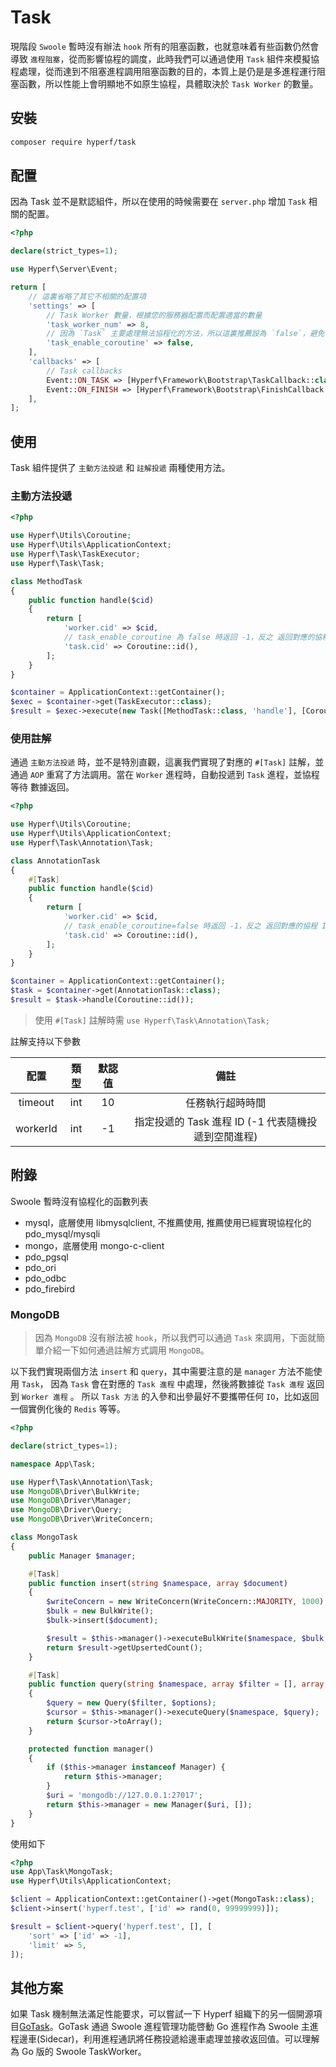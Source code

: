 # Task

現階段 `Swoole` 暫時沒有辦法 `hook` 所有的阻塞函數，也就意味着有些函數仍然會導致 `進程阻塞`，從而影響協程的調度，此時我們可以通過使用 `Task` 組件來模擬協程處理，從而達到不阻塞進程調用阻塞函數的目的，本質上是仍是是多進程運行阻塞函數，所以性能上會明顯地不如原生協程，具體取決於 `Task Worker` 的數量。

## 安裝

```bash
composer require hyperf/task
```

## 配置

因為 Task 並不是默認組件，所以在使用的時候需要在 `server.php` 增加 `Task` 相關的配置。

```php
<?php

declare(strict_types=1);

use Hyperf\Server\Event;

return [
    // 這裏省略了其它不相關的配置項
    'settings' => [
        // Task Worker 數量，根據您的服務器配置而配置適當的數量
        'task_worker_num' => 8,
        // 因為 `Task` 主要處理無法協程化的方法，所以這裏推薦設為 `false`，避免協程下出現數據混淆的情況
        'task_enable_coroutine' => false,
    ],
    'callbacks' => [
        // Task callbacks
        Event::ON_TASK => [Hyperf\Framework\Bootstrap\TaskCallback::class, 'onTask'],
        Event::ON_FINISH => [Hyperf\Framework\Bootstrap\FinishCallback::class, 'onFinish'],
    ],
];

```

## 使用

Task 組件提供了 `主動方法投遞` 和 `註解投遞` 兩種使用方法。

### 主動方法投遞

```php
<?php

use Hyperf\Utils\Coroutine;
use Hyperf\Utils\ApplicationContext;
use Hyperf\Task\TaskExecutor;
use Hyperf\Task\Task;

class MethodTask
{
    public function handle($cid)
    {
        return [
            'worker.cid' => $cid,
            // task_enable_coroutine 為 false 時返回 -1，反之 返回對應的協程 ID
            'task.cid' => Coroutine::id(),
        ];
    }
}

$container = ApplicationContext::getContainer();
$exec = $container->get(TaskExecutor::class);
$result = $exec->execute(new Task([MethodTask::class, 'handle'], [Coroutine::id()]));

```

### 使用註解

通過 `主動方法投遞` 時，並不是特別直觀，這裏我們實現了對應的 `#[Task]` 註解，並通過 `AOP` 重寫了方法調用。當在 `Worker` 進程時，自動投遞到 `Task` 進程，並協程等待 數據返回。

```php
<?php

use Hyperf\Utils\Coroutine;
use Hyperf\Utils\ApplicationContext;
use Hyperf\Task\Annotation\Task;

class AnnotationTask
{
    #[Task]
    public function handle($cid)
    {
        return [
            'worker.cid' => $cid,
            // task_enable_coroutine=false 時返回 -1，反之 返回對應的協程 ID
            'task.cid' => Coroutine::id(),
        ];
    }
}

$container = ApplicationContext::getContainer();
$task = $container->get(AnnotationTask::class);
$result = $task->handle(Coroutine::id());
```

> 使用 `#[Task]` 註解時需 `use Hyperf\Task\Annotation\Task;`

註解支持以下參數

|   配置   | 類型  | 默認值 |                        備註                        |
| :------: | :---: | :----: | :------------------------------------------------: |
| timeout  |  int  |   10   |                  任務執行超時時間                  |
| workerId |  int  |   -1   | 指定投遞的 Task 進程 ID (-1 代表隨機投遞到空閒進程) |

## 附錄

Swoole 暫時沒有協程化的函數列表

- mysql，底層使用 libmysqlclient, 不推薦使用, 推薦使用已經實現協程化的 pdo_mysql/mysqli
- mongo，底層使用 mongo-c-client
- pdo_pgsql
- pdo_ori
- pdo_odbc
- pdo_firebird

### MongoDB

> 因為 `MongoDB` 沒有辦法被 `hook`，所以我們可以通過 `Task` 來調用，下面就簡單介紹一下如何通過註解方式調用 `MongoDB`。

以下我們實現兩個方法 `insert` 和 `query`，其中需要注意的是 `manager` 方法不能使用 `Task`，
因為 `Task` 會在對應的 `Task 進程` 中處理，然後將數據從 `Task 進程` 返回到 `Worker 進程` 。
所以 `Task 方法` 的入參和出參最好不要攜帶任何 `IO`，比如返回一個實例化後的 `Redis` 等等。

```php
<?php

declare(strict_types=1);

namespace App\Task;

use Hyperf\Task\Annotation\Task;
use MongoDB\Driver\BulkWrite;
use MongoDB\Driver\Manager;
use MongoDB\Driver\Query;
use MongoDB\Driver\WriteConcern;

class MongoTask
{
    public Manager $manager;

    #[Task]
    public function insert(string $namespace, array $document)
    {
        $writeConcern = new WriteConcern(WriteConcern::MAJORITY, 1000);
        $bulk = new BulkWrite();
        $bulk->insert($document);

        $result = $this->manager()->executeBulkWrite($namespace, $bulk, $writeConcern);
        return $result->getUpsertedCount();
    }

    #[Task]
    public function query(string $namespace, array $filter = [], array $options = [])
    {
        $query = new Query($filter, $options);
        $cursor = $this->manager()->executeQuery($namespace, $query);
        return $cursor->toArray();
    }

    protected function manager()
    {
        if ($this->manager instanceof Manager) {
            return $this->manager;
        }
        $uri = 'mongodb://127.0.0.1:27017';
        return $this->manager = new Manager($uri, []);
    }
}

```

使用如下

```php
<?php
use App\Task\MongoTask;
use Hyperf\Utils\ApplicationContext;

$client = ApplicationContext::getContainer()->get(MongoTask::class);
$client->insert('hyperf.test', ['id' => rand(0, 99999999)]);

$result = $client->query('hyperf.test', [], [
    'sort' => ['id' => -1],
    'limit' => 5,
]);
```

## 其他方案

如果 Task 機制無法滿足性能要求，可以嘗試一下 Hyperf 組織下的另一個開源項目[GoTask](https://github.com/hyperf/gotask)。GoTask 通過 Swoole 進程管理功能啓動 Go 進程作為 Swoole 主進程邊車(Sidecar)，利用進程通訊將任務投遞給邊車處理並接收返回值。可以理解為 Go 版的 Swoole TaskWorker。

